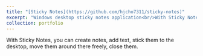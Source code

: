 ```yaml
---
title: "[Sticky Notes](https://github.com/hjcho7311/sticky-notes)"
excerpt: "Windows desktop sticky notes application<br/>With Sticky Notes, you can create notes, add text, stick them to the desktop, move them around there freely, close them.<br/><br/><img src='/images/sticky-notes.png'>"
collection: portfolio
---
```


With Sticky Notes, you can create notes, add text, stick them to the desktop, move them around there freely, close them.
